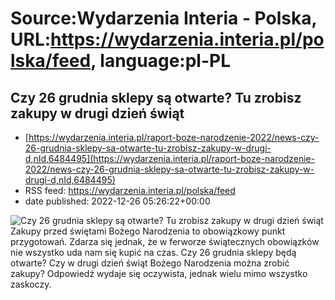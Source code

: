 # Source:Wydarzenia Interia - Polska, URL:https://wydarzenia.interia.pl/polska/feed, language:pl-PL

## Czy 26 grudnia sklepy są otwarte? Tu zrobisz zakupy w drugi dzień świąt
 - [https://wydarzenia.interia.pl/raport-boze-narodzenie-2022/news-czy-26-grudnia-sklepy-sa-otwarte-tu-zrobisz-zakupy-w-drugi-d,nId,6484495](https://wydarzenia.interia.pl/raport-boze-narodzenie-2022/news-czy-26-grudnia-sklepy-sa-otwarte-tu-zrobisz-zakupy-w-drugi-d,nId,6484495)
 - RSS feed: https://wydarzenia.interia.pl/polska/feed
 - date published: 2022-12-26 05:26:22+00:00

<p><a href="https://wydarzenia.interia.pl/raport-boze-narodzenie-2022/news-czy-26-grudnia-sklepy-sa-otwarte-tu-zrobisz-zakupy-w-drugi-d,nId,6484495"><img align="left" alt="Czy 26 grudnia sklepy są otwarte? Tu zrobisz zakupy w drugi dzień świąt " src="https://i.iplsc.com/czy-26-grudnia-sklepy-sa-otwarte-tu-zrobisz-zakupy-w-drugi-d/00075RZEO6VWY2DR-C321.jpg" /></a>Zakupy przed świętami Bożego Narodzenia to obowiązkowy punkt przygotowań. Zdarza się jednak, że w ferworze świątecznych obowiązków nie wszystko uda nam się kupić na czas. Czy 26 grudnia sklepy będą otwarte? Czy w drugi dzień świąt Bożego Narodzenia można zrobić zakupy? Odpowiedź wydaje się oczywista, jednak wielu mimo wszystko zaskoczy.</p><br clear="all" />

